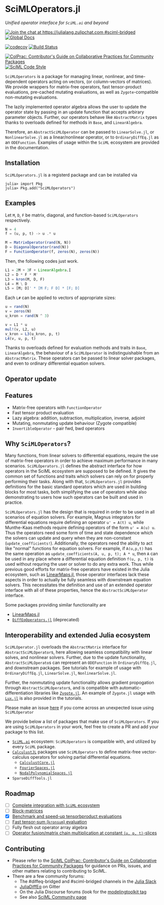 # SciMLOperators.jl

*Unified operator interface for `SciML.ai` and beyond*

[![Join the chat at https://julialang.zulipchat.com #sciml-bridged](https://img.shields.io/static/v1?label=Zulip&message=chat&color=9558b2&labelColor=389826)](https://julialang.zulipchat.com/#narrow/stream/279055-sciml-bridged)
[![Global Docs](https://img.shields.io/badge/docs-SciML-blue.svg)](https://docs.sciml.ai/SciMLOperators/stable)

[![codecov](https://codecov.io/gh/SciML/SciMLOperators.jl/branch/master/graph/badge.svg)](https://codecov.io/gh/SciML/SciMLOperators.jl)
[![Build Status](https://github.com/SciML/SciMLOperators.jl/workflows/CI/badge.svg)](https://github.com/SciML/SciMLOperators.jl/actions?query=workflow%3ACI)

[![ColPrac: Contributor's Guide on Collaborative Practices for Community Packages](https://img.shields.io/badge/ColPrac-Contributor's%20Guide-blueviolet)](https://github.com/SciML/ColPrac)
[![SciML Code Style](https://img.shields.io/static/v1?label=code%20style&message=SciML&color=9558b2&labelColor=389826)](https://github.com/SciML/SciMLStyle)

`SciMLOperators` is a package for managing linear, nonlinear, and
time-dependent operators acting on vectors, (or column-vectors of matrices).
We provide wrappers for matrix-free operators, fast tensor-product
evaluations, pre-cached mutating evaluations, as well as `Zygote`-compatible
non-mutating evaluations.

The lazily implemented operator algebra allows the user to update the
operator state by passing in an update function that accepts arbirary
parameter objects. Further, our operators behave like `AbstractMatrix` types
thanks to  overloads defined for methods in `Base`, and `LinearAlgebra`.

Therefore, an `AbstractSciMLOperator` can be passed to `LinearSolve.jl`,
or `NonlinearSolve.jl` as a linear/nonlinear operator, or to
`OrdinaryDiffEq.jl` as an `ODEFunction`. Examples of usage within the
`SciML` ecosystem are provided in the documentation.

## Installation
`SciMLOperators.jl` is a registerd package and can be installed via

```
julia> import Pkg
julia> Pkg.add("SciMLOperators")
```

## Examples

Let `M`, `D`, `F` be matrix, diagonal, and function-based `SciMLOperators`
respectively.

```julia
N = 4
f = (u, p, t) -> u .* u

M = MatrixOperator(rand(N, N))
D = DiagonalOperator(rand(N))
F = FunctionOperator(f, zeros(N), zeros(N))
```

Then, the following codes just work.

```julia
L1 = 2M + 3F + LinearAlgebra.I
L2 = D * F * M'
L3 = kron(M, D, F)
L4 = M \ D
L5 = [M; D]' * [M F; F D] * [F; D]
```

Each `L#` can be applied to vectors of appropriate sizes:

```julia
u = rand(N)
v = zeros(N)
u_kron = rand(N ^ 3)

v = L1 * u
mul!(v, L2, u)
v_kron = L3(u_kron, p, t)
L4(v, u, p, t)
```

Thanks to overloads defined for evaluation methods and traits in
`Base`, `LinearAlgebra`, the behaviour of a `SciMLOperator` is
indistinguishable from an `AbstractMatrix`. These operators can be
passed to linear solver packages, and even to ordinary differential
equation solvers.

## Operator update

## Features

* Matrix-free operators with `FunctionOperator`
* Fast tensor product evaluation
* Lazy algebra: addition, subtraction, multiplication, inverse, adjoint
* Mutating, nonmutating update behaviour (Zygote compatible)
* `InvertibleOperator` - pair fwd, bwd operators

## Why `SciMLOperators`?

Many functions, from linear solvers to differential equations, require
the use of matrix-free operators in order to achieve maximum performance in
many scenarios. `SciMLOperators.jl` defines the abstract interface for how
operators in the SciML ecosystem are supposed to be defined. It gives the
common set of functions and traits which solvers can rely on for properly
performing their tasks. Along with that, `SciMLOperators.jl` provides
definitions for the basic standard operators which are used in building
blocks for most tasks, both simplifying the use of operators while also
demonstrating to users how such operators can be built and used in practice.

`SciMLOperators.jl` has the design that is required in order to be used in
all scenarios of equation solvers. For example, Magnus integrators for
differential equations require defining an operator ``u' = A(t) u``, while
Munthe-Kaas methods require defining operators of the form ``u' = A(u) u``.
Thus the operators need some form of time and state dependence which the
solvers can update and query when they are non-constant
(`update_coefficients!`). Additionally, the operators need the ability to
act like "normal" functions for equation solvers. For example, if `A(u,p,t)`
has the same operation as `update_coefficients(A, u, p, t); A * u`, then `A`
can be used in any place where a differential equation definition
`f(u, p, t)` is used without requring the user or solver to do any extra
work. Thus while previous good efforts for matrix-free operators have existed
in the Julia ecosystem, such as
[LinearMaps.jl](https://github.com/JuliaLinearAlgebra/LinearMaps.jl), those
operator interfaces lack these aspects in order to actually be fully seamless
with downstream equation solvers. This necessitates the definition and use of
an extended operator interface with all of these properties, hence the
`AbstractSciMLOperator` interface.

Some packages providing similar functionality are
* [LinearMaps.jl](https://github.com/JuliaLinearAlgebra/LinearMaps.jl)
* [`DiffEqOperators.jl`](https://github.com/SciML/DiffEqOperators.jl/tree/master) (deprecated)

## Interoperability and extended Julia ecosystem

`SciMLOperator.jl` overloads the `AbstractMatrix` interface for
`AbstractSciMLOperator`s, here allowing seamless compatibility with
linear solves, and nonlinear solvers. Further, due to the update functionality,
`AbstractSciMLOperato`s can represent an `ODEFunction` in `OrdinaryDiffEq.jl`,
and downstream packages. See tutorials for example of usage with
`OrdinaryDiffEq.jl`, `LinearSolve.jl`, `NonlinearSolve.jl`.

Further, the nonmutating update functionality allows gradient propogation
through `AbstractSciMLOperator`s, and is compatible with
automatic-differentiation libraries like
[`Zygote.jl`](https://github.com/SciML/DiffEqOperators.jl/tree/master).
An example of `Zygote.jl` usage with
[`Lux.jl`](https://github.com/LuxDL/Lux.jl) is also provided in the tutorials.

Please make an issue [here](https://github.com/SciML/SciMLOperators.jl/issues)
if you come across an unexpected issue using `SciMLOperator`

We provide below a list of packages that make use of `SciMLOperators`.
If you are using `SciMLOperators` in your work, feel free to create a PR
and add your package to this list.

* [`SciML.ai`](https://sciml.ai/) ecosystem: `SciMLOperators` is compatible
with, and utilized by every `SciML` package.
* [`CalculustJL`](https://github.com/CalculustJL) packages use
`SciMLOperators` to define matrix-free vector-calculus operators for solving
partial differential equations.
    * [`CalculustCore.jl`](https://github.com/CalculustJL/CalculustCore.jl)
    * [`FourierSpaces.jl`](https://github.com/CalculustJL/FourierSpaces.jl)
    * [`NodalPolynomialSpaces.jl`](https://github.com/CalculustJL/NodalPolynomialSpaces.jl)
* `SparseDiffTools.jl`

## Roadmap

- [ ] [Complete integration with `SciML` ecosystem](https://github.com/SciML/SciMLOperators.jl/issues/142)
- [ ] [Block-matrices](https://github.com/SciML/SciMLOperators.jl/issues/161)
- [x] [Benchmark and speed-up tensorbproduct evaluations](https://github.com/SciML/SciMLOperators.jl/issues/58)
- [ ] [Fast tensor-sum (`kronsum`) evaluation](https://github.com/SciML/SciMLOperators.jl/issues/53)
- [ ] Fully flesh out operator array algebra
- [ ] [Operator fusion/matrix chain multiplication at constant `(u, p, t)`-slices](https://github.com/SciML/SciMLOperators.jl/issues/51)

## Contributing

- Please refer to the
  [SciML ColPrac: Contributor's Guide on Collaborative Practices for Community Packages](https://github.com/SciML/ColPrac/blob/master/README.md)
  for guidance on PRs, issues, and other matters relating to contributing to SciML.
- There are a few community forums:
    - The #diffeq-bridged and #sciml-bridged channels in the
      [Julia Slack](https://julialang.org/slack/)
    - [JuliaDiffEq](https://gitter.im/JuliaDiffEq/Lobby) on Gitter
    - On the Julia Discourse forums (look for the [modelingtoolkit tag](https://discourse.julialang.org/tag/modelingtoolkit)
    - See also [SciML Community page](https://sciml.ai/community/)

